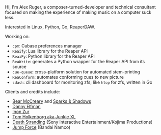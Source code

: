 Hi, I'm Alex Ruger, a composer-turned-developer and technical consultant focused on making the experience of making music on a computer suck less.

Interested in Linux, Python, Go, ReaperDAW.

Working on:
* `cpm`: Cubase preferences manager
* `Reaify`: Lua library for the Reaper API
* `ReaiPy`: Python library for the Reaper API
* `ReaWrite`: generates a Python wrapper for the Reaper API from its source
* `cue-queue`: cross-platform solution for automated stem-printing
* `ReaConform`: automates conforming cues to new picture
* `zdash`: cli dashboard for monitoring zfs; like `htop` for zfs, written in Go

Clients and credits include:
* [Bear McCreary](https://bearmccreary.com/) and [Sparks & Shadows](https://sparksandshadows.com/)
* [Danny Elfman](https://www.dannyelfman.com/)
* [Inon Zur](http://www.inonzur.com/)
* [Tom Holkenborg aka Junkie XL](https://tomholkenborg.com/)
* [Death Stranding](https://www.kojimaproductions.jp/en/death-stranding-ps4) (Sony Interactive Entertainment/Kojima Productions)
* [Jump Force](https://www.bandainamcoent.com/games/jump-force) (Bandai Namco)
